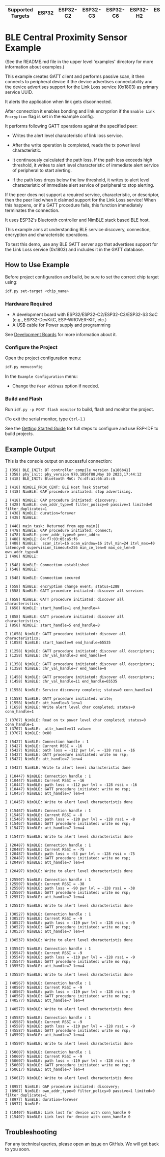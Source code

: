 | Supported Targets | ESP32 | ESP32-C2 | ESP32-C3 | ESP32-C6 | ESP32-H2 | ESP32-S3 |
| ----------------- | ----- | -------- | -------- | -------- | -------- | -------- |

# BLE Central Proximity Sensor Example

(See the README.md file in the upper level 'examples' directory for more information about examples.)

This example creates GATT client and performs passive scan, it then connects to peripheral device if the device advertises connectability and the device advertises support for the Link Loss service (0x1803) as primary service UUID.

It alerts the application when link gets disconnected.

After connection it enables bonding and link encryprion if the `Enable Link Encryption` flag is set in the example config.

It performs following GATT operations against the specified peer:

* Writes the alert level characteristic of link loss service.

* After the write operation is completed, reads the tx power level characteristic.

* It continuously calculated the path loss. If the path loss exceeds high threshold, it writes to alert level characteristic of immediate alert service of peripheral to start alerting.

* If the path loss drops below the low threshold, it writes to alert level characteristic of immediate alert service of peripheral to stop alerting.

If the peer does not support a required service, characteristic, or descriptor, then the peer lied when it claimed support for the Link Loss service! When this happens, or if a GATT procedure fails, this function immediately terminates the connection.

It uses ESP32's Bluetooth controller and NimBLE stack based BLE host.

This example aims at understanding BLE service discovery, connection, encryption and characteristic operations.

To test this demo, use any BLE GATT server app that advertises support for the Link Loss service (0x1803) and includes it in the GATT database.

## How to Use Example

Before project configuration and build, be sure to set the correct chip target using:

```bash
idf.py set-target <chip_name>
```

### Hardware Required

* A development board with ESP32/ESP32-C2/ESP32-C3/ESP32-S3 SoC (e.g., ESP32-DevKitC, ESP-WROVER-KIT, etc.)
* A USB cable for Power supply and programming

See [Development Boards](https://www.espressif.com/en/products/devkits) for more information about it.

### Configure the Project

Open the project configuration menu: 

```bash
idf.py menuconfig
```

In the `Example Configuration` menu:

* Change the `Peer Address` option if needed.

### Build and Flash

Run `idf.py -p PORT flash monitor` to build, flash and monitor the project.

(To exit the serial monitor, type ``Ctrl-]``.)

See the [Getting Started Guide](https://idf.espressif.com/) for full steps to configure and use ESP-IDF to build projects.

## Example Output

This is the console output on successful connection:

```
I (358) BLE_INIT: BT controller compile version [a186b41]
I (358) phy_init: phy_version 970,1856f88,May 10 2023,17:44:12
I (418) BLE_INIT: Bluetooth MAC: 7c:df:a1:66:a5:c6

I (418) NimBLE_PROX_CENT: BLE Host Task Started
I (418) NimBLE: GAP procedure initiated: stop advertising.

I (418) NimBLE: GAP procedure initiated: discovery; 
I (428) NimBLE: own_addr_type=0 filter_policy=0 passive=1 limited=0 filter_duplicates=1 
I (438) NimBLE: duration=forever
I (438) NimBLE: 

I (448) main_task: Returned from app_main()
I (478) NimBLE: GAP procedure initiated: connect; 
I (478) NimBLE: peer_addr_type=0 peer_addr=
I (488) NimBLE: 84:f7:03:05:a5:f6
I (488) NimBLE:  scan_itvl=16 scan_window=16 itvl_min=24 itvl_max=40 latency=0 supervision_timeout=256 min_ce_len=0 max_ce_len=0 own_addr_type=0
I (498) NimBLE: 

I (548) NimBLE: Connection established 
I (548) NimBLE: 

I (548) NimBLE: Connection secured

I (558) NimBLE: encryption change event; status=1288 
I (558) NimBLE: GATT procedure initiated: discover all services

I (658) NimBLE: GATT procedure initiated: discover all characteristics; 
I (658) NimBLE: start_handle=1 end_handle=4

I (858) NimBLE: GATT procedure initiated: discover all characteristics; 
I (858) NimBLE: start_handle=5 end_handle=8

I (1058) NimBLE: GATT procedure initiated: discover all characteristics; 
I (1058) NimBLE: start_handle=9 end_handle=65535

I (1258) NimBLE: GATT procedure initiated: discover all descriptors; 
I (1258) NimBLE: chr_val_handle=3 end_handle=4

I (1358) NimBLE: GATT procedure initiated: discover all descriptors; 
I (1358) NimBLE: chr_val_handle=7 end_handle=8

I (1458) NimBLE: GATT procedure initiated: discover all descriptors; 
I (1458) NimBLE: chr_val_handle=11 end_handle=65535

I (1558) NimBLE: Service discovery complete; status=0 conn_handle=1

I (1558) NimBLE: GATT procedure initiated: write; 
I (1558) NimBLE: att_handle=3 len=1
I (1658) NimBLE: Write alert level char completed; status=0 conn_handle=1

I (3707) NimBLE: Read on tx power level char completed; status=0 conn_handle=1
I (3707) NimBLE:  attr_handle=11 value=
I (3707) NimBLE: 0x80

I (5427) NimBLE: Connection handle : 1
I (5427) NimBLE: Current RSSI = -16
I (5427) NimBLE: path loss = -112 pwr lvl = -128 rssi = -16
I (5427) NimBLE: GATT procedure initiated: write no rsp; 
I (5427) NimBLE: att_handle=7 len=4

I (5437) NimBLE: Write to alert level characteristis done

I (10447) NimBLE: Connection handle : 1
I (10447) NimBLE: Current RSSI = -16
I (10447) NimBLE: path loss = -112 pwr lvl = -128 rssi = -16
I (10447) NimBLE: GATT procedure initiated: write no rsp; 
I (10457) NimBLE: att_handle=7 len=4

I (10457) NimBLE: Write to alert level characteristis done

I (15467) NimBLE: Connection handle : 1
I (15467) NimBLE: Current RSSI = -8
I (15467) NimBLE: path loss = -120 pwr lvl = -128 rssi = -8
I (15467) NimBLE: GATT procedure initiated: write no rsp; 
I (15477) NimBLE: att_handle=7 len=4

I (15477) NimBLE: Write to alert level characteristis done

I (20487) NimBLE: Connection handle : 1
I (20487) NimBLE: Current RSSI = -75
I (20487) NimBLE: path loss = -53 pwr lvl = -128 rssi = -75
I (20487) NimBLE: GATT procedure initiated: write no rsp; 
I (20497) NimBLE: att_handle=7 len=4

I (20497) NimBLE: Write to alert level characteristis done

I (25507) NimBLE: Connection handle : 1
I (25507) NimBLE: Current RSSI = -38
I (25507) NimBLE: path loss = -90 pwr lvl = -128 rssi = -38
I (25507) NimBLE: GATT procedure initiated: write no rsp; 
I (25517) NimBLE: att_handle=7 len=4

I (25517) NimBLE: Write to alert level characteristis done

I (30527) NimBLE: Connection handle : 1
I (30527) NimBLE: Current RSSI = -9
I (30527) NimBLE: path loss = -119 pwr lvl = -128 rssi = -9
I (30527) NimBLE: GATT procedure initiated: write no rsp; 
I (30537) NimBLE: att_handle=7 len=4

I (30537) NimBLE: Write to alert level characteristis done

I (35547) NimBLE: Connection handle : 1
I (35547) NimBLE: Current RSSI = -9
I (35547) NimBLE: path loss = -119 pwr lvl = -128 rssi = -9
I (35547) NimBLE: GATT procedure initiated: write no rsp; 
I (35557) NimBLE: att_handle=7 len=4

I (35557) NimBLE: Write to alert level characteristis done

I (40567) NimBLE: Connection handle : 1
I (40567) NimBLE: Current RSSI = -9
I (40567) NimBLE: path loss = -119 pwr lvl = -128 rssi = -9
I (40567) NimBLE: GATT procedure initiated: write no rsp; 
I (40577) NimBLE: att_handle=7 len=4

I (40577) NimBLE: Write to alert level characteristis done

I (45587) NimBLE: Connection handle : 1
I (45587) NimBLE: Current RSSI = -9
I (45587) NimBLE: path loss = -119 pwr lvl = -128 rssi = -9
I (45587) NimBLE: GATT procedure initiated: write no rsp; 
I (45597) NimBLE: att_handle=7 len=4

I (45597) NimBLE: Write to alert level characteristis done

I (50607) NimBLE: Connection handle : 1
I (50607) NimBLE: Current RSSI = -9
I (50607) NimBLE: path loss = -119 pwr lvl = -128 rssi = -9
I (50607) NimBLE: GATT procedure initiated: write no rsp; 
I (50617) NimBLE: att_handle=7 len=4

I (50617) NimBLE: Write to alert level characteristis done

I (8957) NimBLE: GAP procedure initiated: discovery; 
I (8967) NimBLE: own_addr_type=0 filter_policy=0 passive=1 limited=0 filter_duplicates=1 
I (8977) NimBLE: duration=forever
I (8977) NimBLE: 

I (10407) NimBLE: Link lost for device with conn_handle 0
I (15407) NimBLE: Link lost for device with conn_handle 0

```

## Troubleshooting

For any technical queries, please open an [issue](https://github.com/espressif/esp-idf/issues) on GitHub. We will get back to you soon.
